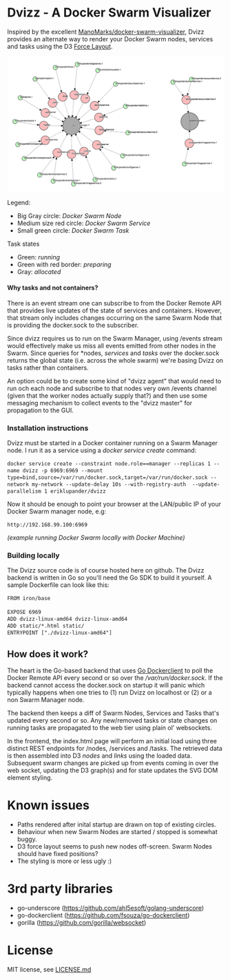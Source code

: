 # Dvizz - A Docker Swarm Visualizer
Inspired by the excellent [ManoMarks/docker-swarm-visualizer](https://github.com/ManoMarks/docker-swarm-visualizer), Dvizz provides an alternate way to render your Docker Swarm nodes, services and tasks using the D3 [Force Layout](https://github.com/d3/d3-3.x-api-reference/blob/master/Force-Layout.md).

![Dvizz image](dvizz1.png)

Legend:
- Big Gray circle: *Docker Swarm Node*
- Medium size red circle: *Docker Swarm Service*
- Small green circle: *Docker Swarm Task*

Task states
- Green: *running*
- Green with red border: *preparing*
- Gray: *allocated*

#### Why tasks and not containers?
There is an event stream one can subscribe to from the Docker Remote API that provides live updates of the state of services and containers. However, that stream only includes changes occurring on the same Swarm Node that is providing the docker.sock to the subscriber. 

Since dvizz requires us to run on the Swarm Manager, using /events stream would effectively make us miss all events emitted from other nodes in the Swarm. Since queries for *nodes, *services* and *tasks* over the docker.sock returns the global state (i.e. across the whole swarm) we're basing Dvizz on tasks rather than containers.

An option could be to create some kind of "dvizz agent" that would need to run och each node and subscribe to that nodes very own /events channel (given that the worker nodes actually supply that?) and then use some messaging mechanism to collect events to the "dvizz master" for propagation to the GUI.



### Installation instructions
Dvizz must be started in a Docker container running on a Swarm Manager node. I run it as a service using a _docker service create_ command:

    docker service create --constraint node.role==manager --replicas 1 --name dvizz -p 6969:6969 --mount type=bind,source=/var/run/docker.sock,target=/var/run/docker.sock --network my-network --update-delay 10s --with-registry-auth  --update-parallelism 1 eriklupander/dvizz
    
Now it should be enough to point your browser at the LAN/public IP of your Docker Swarm manager node, e.g:

    http://192.168.99.100:6969
    
_(example running Docker Swarm locally with Docker Machine)_

### Building locally
The Dvizz source code is of course hosted here on github. The Dvizz backend is written in Go so you'll need the Go SDK to build it yourself. A sample Dockerfile can look like this:

    FROM iron/base
    
    EXPOSE 6969
    ADD dvizz-linux-amd64 dvizz-linux-amd64
    ADD static/*.html static/
    ENTRYPOINT ["./dvizz-linux-amd64"]
    
## How does it work?

The heart is the Go-based backend that uses [Go Dockerclient](github.com/fsouza/go-dockerclient) to poll the Docker Remote API every second or so over the _/var/run/docker.sock_. If the backend cannot access the docker.sock on startup it will panic which typically happens when one tries to (1) run Dvizz on localhost or (2) or a non Swarm Manager node.

The backend then keeps a diff of Swarm Nodes, Services and Tasks that's updated every second or so. Any new/removed tasks or state changes on running tasks are propagated to the web tier using plain ol' websockets.

In the frontend, the index.html page will perform an initial load using three distinct REST endpoints for /nodes, /services and /tasks. The retrieved data is then assembled into D3 _nodes_ and _links_ using the loaded data. Subsequent swarm changes are picked up from events coming in over the web socket, updating the D3 graph(s) and for state updates the SVG DOM element styling.   
  
# Known issues
- Paths rendered after inital startup are drawn on top of existing circles.
- Behaviour when new Swarm Nodes are started / stopped is somewhat buggy.
- D3 force layout seems to push new nodes off-screen. Swarm Nodes should have fixed positions?
- The styling is more or less ugly :)

# 3rd party libraries
- go-underscore (https://github.com/ahl5esoft/golang-underscore)
- go-dockerclient (https://github.com/fsouza/go-dockerclient)
- gorilla (https://github.com/gorilla/websocket)
  
# License
MIT license, see [LICENSE.md](http://github.com/eriklupander/dvizz/LICENSE.md)